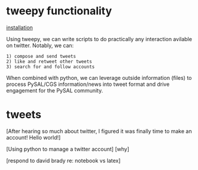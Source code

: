 # tweepy functionality
[installation](http://docs.tweepy.org/en/v3.9.0/install.html)

Using tweepy, we can write scripts to do practically any interaction avilable on twitter. Notably, we can:

    1) compose and send tweets
    2) like and retweet other tweets 
    3) search for and follow accounts

When combined with python, we can leverage outside information (files) to
process PySAL/CGS information/news into tweet format and drive engagement for
the PySAL community.

# tweets
[After hearing so much about twitter, I figured it was finally time to make an
account! Hello world!]

[Using python to manage a twitter account]
[why]

[respond to david brady re: notebook vs latex]